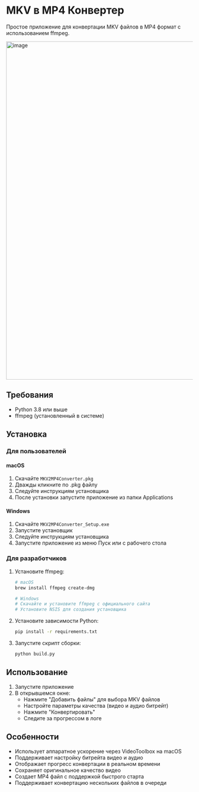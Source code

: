 # MKV в MP4 Конвертер

Простое приложение для конвертации MKV файлов в MP4 формат с использованием ffmpeg.

<img width="912" alt="image" src="https://github.com/user-attachments/assets/ef56fd06-96b2-437e-80a9-c8a46dd39c0d" />


## Требования

- Python 3.8 или выше
- ffmpeg (установленный в системе)

## Установка

### Для пользователей

#### macOS
1. Скачайте `MKV2MP4Converter.pkg`
2. Дважды кликните по .pkg файлу
3. Следуйте инструкциям установщика
4. После установки запустите приложение из папки Applications

#### Windows
1. Скачайте `MKV2MP4Converter_Setup.exe`
2. Запустите установщик
3. Следуйте инструкциям установщика
4. Запустите приложение из меню Пуск или с рабочего стола

### Для разработчиков

1. Установите ffmpeg:
   ```bash
   # macOS
   brew install ffmpeg create-dmg
   
   # Windows
   # Скачайте и установите ffmpeg с официального сайта
   # Установите NSIS для создания установщика
   ```

2. Установите зависимости Python:
   ```bash
   pip install -r requirements.txt
   ```

3. Запустите скрипт сборки:
   ```bash
   python build.py
   ```

## Использование

1. Запустите приложение
2. В открывшемся окне:
   - Нажмите "Добавить файлы" для выбора MKV файлов
   - Настройте параметры качества (видео и аудио битрейт)
   - Нажмите "Конвертировать"
   - Следите за прогрессом в логе

## Особенности

- Использует аппаратное ускорение через VideoToolbox на macOS
- Поддерживает настройку битрейта видео и аудио
- Отображает прогресс конвертации в реальном времени
- Сохраняет оригинальное качество видео
- Создает MP4 файл с поддержкой быстрого старта
- Поддерживает конвертацию нескольких файлов в очереди 
